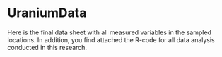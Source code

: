 # UraniumData
Here is the final data sheet with all measured variables in the sampled locations.
In addition, you find attached the R-code for all data analysis conducted in this research.
